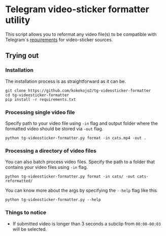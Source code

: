 # Telegram video-sticker formatter utility
This script allows you to reformat any video file(s) to be compatible with Telegram`s
[requirements](https://core.telegram.org/stickers#video-stickers-and-emoji) for video-sticker sources.

## Trying out
### Installation
The installation process is as straightforward as it can be.
```
git clone https://github.com/kokokojo2/tg-videosticker-formatter
cd tg-videosticker-formatter
pip install -r requirements.txt
```

### Processing single video file
Specify path to your video file using `-in` flag and
output folder where the formatted video should be stored via `-out` flag.
```
python tg-videosticker-formatter.py format -in cats.mp4 -out .
```
### Processing a directory of video files
You can also batch process video files. Specify the path to a
folder that contains your video files using `-in` flag.
```
python tg-videosticker-formatter.py format -in cats/ -out cats-reformatted/
```
You can know more about the args by specifying the `--help` flag like this
```
python tg-videosticker-formatter.py --help
```

### Things to notice
- If submitted video is longer than 3 seconds a subclip from `00:00-00:03` will be selected.

